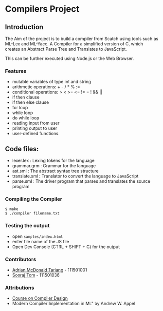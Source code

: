 # Compilers Project

## Introduction
The Aim of the project is to build a compiler from Scatch using tools such as ML-Lex and ML-Yacc.
A Compiler for a simplified version of C, which creates an Abstract Parse Tree and Translates to JavaScript.

This can be further executed using Node.js or the Web Browser.


### Features
* mutable variables of type int and string
* arithmetic operations: + - / * % :=
* conditional operations: > < >= <= != = ! && || 
* if then clause
* if then else clause
* for loop
* while loop
* do while loop
* reading input from user
* printing output to user
* user-defined functions

## Code files:
- lexer.lex     : Lexing tokens for the language
- grammar.grm   : Grammar for the language
- ast.sml       : The abstract syntax tree structure
- translate.sml : Translator to convert the language to JavaScript
- parse.sml     : The driver program that parses and translates the source program

### Compiling the Compiler
```
$ make 
$ ./compiler filename.txt
``` 

### Testing the output
- open `samples/index.html`
- enter file name of the JS file
- Open Dev Console (CTRL + SHIFT + C) for the output

### Contributors
- [Adrian McDonald Tariang](https://github.com/Adrian147) - 111501001
- [Sooraj Tom](https://github.com/soorajtom) - 111501036

### Attributions
- [Course on Compiler Design](https://bitbucket.org/piyush-kurur/compilers/overview)
- Modern Compiler Implementation in ML" by Andrew W. Appel

